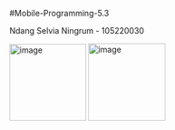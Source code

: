 #Mobile-Programming-5.3

Ndang Selvia Ningrum - 105220030

<img width="135" alt="image" src="https://github.com/nslv8/Mobile-Programming-5.3/assets/101075703/00c56645-5d1f-4ac6-8520-22980148b4b2">
<img width="136" alt="image" src="https://github.com/nslv8/Mobile-Programming-5.3/assets/101075703/999651ee-9f0c-465e-9e83-293c505871d9">
